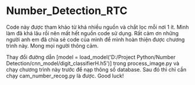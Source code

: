 # Number_Detection_RTC
Code này được tham khảo từ khá nhiều nguồn và chắt lọc mỗi nơi 1 ít. Mình làm đã khá lâu rồi nên mất hết nguồn code sử dụng. Rất cảm ơn những người anh em đã chia sẻ code của mình để mình hoàn thiện được chương trình này. Mong mọi người thông cảm.

Thay đổi đường dẫn [model = load_model('D:/Project Python/Number Detection/cnn_model/digit_classifierH.h5')] trong process_image.py và chạy chương trình này trước để nạp thông số database. Sau đó thì chỉ cần chạy cam_number_recog.py là được. Good luck!
